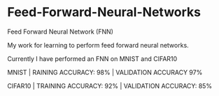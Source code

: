# Feed-Forward-Neural-Networks
Feed Forward Neural Network (FNN)

My work for learning to perform feed forward neural networks.

Currently I have performed an FNN on MNIST and CIFAR10

MNIST     |     RAINING ACCURACY: 98%     |     VALIDATION ACCURACY 97%



CIFAR10     |     TRAINING ACCURACY: 92%      |     VALIDATION ACCURACY: 85% 



